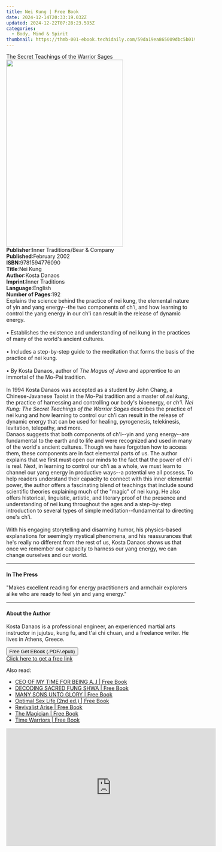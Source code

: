 ```yaml
---
title: Nei Kung | Free Book
date: 2024-12-14T20:33:19.032Z
updated: 2024-12-22T07:28:23.595Z
categories:
  - Body, Mind & Spirit
thumbnail: https://thmb-001-ebook.techidaily.com/59da19ea865009dbc5b01971af957296ab40b7947560b52f987a828d2b8e79f4.jpg
---
```

<main id="book-container">
  <div class="flex flex-col">
    <div class="book-brief flex-1 py-6 px-4 sm:p-6 md:py-10 md:px-8">
      <!-- brief-->
      <div class="book-brief-main">
        The Secret Teachings of the Warrior Sages
      </div>
    </div>
    <div
      class="book-meta-info flex-1 grid gap-4 col-start-1 col-end-3 row-start-1 sm:mb-6 sm:grid-cols-4 lg:gap-6 lg:col-start-2 lg:row-end-6 lg:row-span-6 lg:mb-0"
    >
      <div
        class="book-meta-info-left place-content-center mt-4 p-4 text-sm leading-6 col-start-2 col-span-2 dark:text-slate-400"
      >
        <img
          class="w-full h-500 object-cover rounded-lg sm:h-255 sm:col-span-2 lg:col-span-full"
          src="https://img-001-ebook.techidaily.com/4a0e43493e7b0fc094a31e5666b32a3bfeb030706d16bc5fa3e79b40b7cfa72a.jpg"
          alt=""
          width="312"
          height="500"
        />
      </div>
      <div
        class="book-meta-info-right mt-2 col-start-1 row-start-2 col-span-3 self-center"
      >
        <!-- meta data  -->
        <div class="flex flex-col px-4 md:px-8">
          <div class="flex-1">
            <strong>Publisher</strong>:<span class="px-2"
              >Inner Traditions/Bear &amp; Company</span
            >
          </div>
          <div class="flex-1">
            <strong>Published</strong>:<span class="px-2">February 2002</span>
          </div>
          <div class="flex-1">
            <strong>ISBN</strong>:<span class="px-2">9781594776090</span>
          </div>
          <div class="flex-1">
            <strong>Title</strong>:<span class="px-2">Nei Kung</span>
          </div>
          <div class="flex-1">
            <strong>Author</strong>:<span class="px-2">Kosta Danaos</span>
          </div>
          <div class="flex-1">
            <strong>Imprint</strong>:<span class="px-2">Inner Traditions</span>
          </div>
          <div class="flex-1">
            <strong>Language</strong>:<span class="px-2">English</span>
          </div>
          <div class="flex-1">
            <strong>Number of Pages</strong>:<span class="px-2">192</span>
          </div>
        </div>
      </div>
    </div>
    <div class="book-description flex-1 py-6 px-4 sm:p-6 md:py-10 md:px-8">
      <div class="book-description-main">
        <div accordion-content="" id="description">
          Explains the science behind the practice of nei kung, the elemental
          nature of yin and yang energy--the two components of ch'i, and how
          learning to control the yang energy in our ch'i can result in the
          release of dynamic energy. <br /><br />• Establishes the existence and
          understanding of nei kung in the practices of many of the world's
          ancient cultures.<br /><br />• Includes a step-by-step guide to the
          meditation that forms the basis of the practice of nei kung.<br /><br />•
          By Kosta Danaos, author of <i>The Magus of Java</i> and apprentice to
          an immortal of the Mo-Pai tradition.<br /><br />In 1994 Kosta Danaos
          was accepted as a student by John Chang, a Chinese-Javanese Taoist in
          the Mo-Pai tradition and a master of <i>nei kung</i>, the practice of
          harnessing and controlling our body's bioenergy, or <i>ch'i</i>.
          <i>Nei Kung: The Secret Teachings of the Warrior Sages</i> describes
          the practice of nei kung and how learning to control our ch'i can
          result in the release of dynamic energy that can be used for healing,
          pyrogenesis, telekinesis, levitation, telepathy, and more.
          <br />Danaos suggests that both components of ch'i--yin and yang
          energy--are fundamental to the earth and to life and were recognized
          and used in many of the world's ancient cultures. Though we have
          forgotten how to access them, these components are in fact elemental
          parts of us. The author explains that we first must open our minds to
          the fact that the power of ch'i is real. Next, in learning to control
          our ch'i as a whole, we must learn to channel our yang energy in
          productive ways--a potential we all possess. To help readers
          understand their capacity to connect with this inner elemental power,
          the author offers a fascinating blend of teachings that include sound
          scientific theories explaining much of the "magic" of nei kung. He
          also offers historical, linguistic, artistic, and literary proof of
          the presence and understanding of nei kung throughout the ages and a
          step-by-step introduction to several types of simple
          meditation--fundamental to directing one's ch'i. <br /><br />With his
          engaging storytelling and disarming humor, his physics-based
          explanations for seemingly mystical phenomena, and his reassurances
          that he's really no different from the rest of us, Kosta Danaos shows
          us that once we remember our capacity to harness our yang energy, we
          can change ourselves and our world.
        </div>
        <div class="accordion-fader"></div>
      </div>
    </div>
    <div class="book-excerpts flex-1 py-6 px-4 sm:p-6 md:py-10 md:px-8">
      <!-- excerpts-->
      <div class="book-excerpts-main">
        <hr />
        <h4 class="placeholder placeholder-heading">
          <span>In The Press</span>
        </h4>
        <p>
          "Makes excellent reading for energy practitioners and armchair
          explorers alike who are ready to feel yin and yang energy."
        </p>
      </div>
    </div>
    <div class="book-about-author flex-1 py-6 px-4 sm:p-6 md:py-10 md:px-8">
      <!-- about author-->
      <div class="book-main-author-main">
        <hr />
        <h4 class="placeholder placeholder-heading">
          <span>About the Author</span>
        </h4>
        <p>
          Kosta Danaos is a professional engineer, an experienced martial arts
          instructor in jujutsu, kung fu, and t'ai chi chuan, and a freelance
          writer. He lives in Athens, Greece.
        </p>
      </div>
    </div>
    <div class="book-free-get flex-1 py-6 px-4 sm:p-6 md:py-10 md:px-8">
      <button
        id="btn-free-get"
        class="bg-blue-500 hover:bg-blue-700 text-white font-bold py-2 px-4 rounded"
      >
        Free Get EBook (.PDF/.epub)
      </button>
      <div id="countdown-display" class="px-2 text-lg mt-2"></div>
      <a
        id="free-link"
        class="hidden bg-blue-500 hover:bg-blue-700 text-white font-bold py-2 px-4 rounded"
        href="https://www.ebooks.com/en-us/book/95782026/nei-kung/kosta-danaos/"
        target="_blank"
        >Click here to get a free link</a
      >
    </div>
    <script>
      let countdownTime = 0;
      let countdownInterval = null;
      document
        .getElementById('btn-free-get')
        .addEventListener('click', startCountdown);
      function startCountdown() {
        countdownTime = new Date().getTime() + 60000 * 3;
        countdownInterval = setInterval(updateCountdown, 1000);
        document.getElementById('btn-free-get').disabled = true;
        document
          .getElementById('btn-free-get')
          .classList.add('bg-gray-500', 'cursor-not-allowed');
      }
      function updateCountdown() {
        let currentTime = new Date().getTime();
        let timeLeft = countdownTime - currentTime;
        let secondsLeft = Math.floor(timeLeft / 1000);
        document.getElementById('countdown-display').innerHTML =
          `Remaining time: ${secondsLeft} seconds.`;
        if (secondsLeft <= 0) {
          clearInterval(countdownInterval);
          document.getElementById('btn-free-get').classList.add('hidden');
          document.getElementById('free-link').classList.remove('hidden');
          document.getElementById('countdown-display').innerHTML = '';
        }
      }
    </script>
  </div>
</main>

<ins class="adsbygoogle"
      style="display:block"
      data-ad-client="ca-pub-7571918770474297"
      data-ad-slot="8358498916"
      data-ad-format="auto"
      data-full-width-responsive="true"></ins>
    

<span class="atpl-alsoreadstyle">Also read:</span>
<div><ul>
<li><a href="https://novels-ebooks.techidaily.com/210917952-9798988705154-ceo-of-my-time-for-being-ai/"><u>CEO OF MY TIME FOR BEING A..I | Free Book</u></a></li>
<li><a href="https://novels-ebooks.techidaily.com/210917914-9780645848724-decoding-sacred-fung-shwa/"><u>DECODING SACRED FUNG SHWA | Free Book</u></a></li>
<li><a href="https://novels-ebooks.techidaily.com/210917975-9781944566425-many-sons-unto-glory/"><u>MANY SONS UNTO GLORY | Free Book</u></a></li>
<li><a href="https://novels-ebooks.techidaily.com/210917822-9780978865443-optimal-sex-life-2nd-ed/"><u>Optimal Sex Life (2nd ed.) | Free Book</u></a></li>
<li><a href="https://novels-ebooks.techidaily.com/210917886-9781737499725-revivalist-arise/"><u>Revivalist Arise | Free Book</u></a></li>
<li><a href="https://novels-ebooks.techidaily.com/210917848-9781961438378-the-magician/"><u>The Magician | Free Book</u></a></li>
<li><a href="https://novels-ebooks.techidaily.com/210917665-9781634282949-time-warriors/"><u>Time Warriors | Free Book</u></a></li>
</ul></div>

<!-- affiliate ads begin -->
<iframe width="560" height="315" src="https://www.youtube.com/embed/mK1lEBRm_1w?si=FSaM0OKO0XBCgjtT" title="YouTube video player" frameborder="0" allow="accelerometer; autoplay; clipboard-write; encrypted-media; gyroscope; picture-in-picture; web-share" referrerpolicy="strict-origin-when-cross-origin" allowfullscreen></iframe>
<!-- affiliate ads end -->

